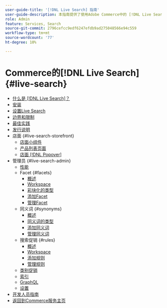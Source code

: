 ```yaml
---
user-guide-title: '[!DNL Live Search] 指南'
user-guide-description: 本指南提供了使用Adobe Commerce中的 [!DNL Live Search] 的详细说明。
role: Admin
feature: Services, Search
source-git-commit: 2796cefcc9edf6247efdb9ad275048566e94c559
workflow-type: tm+mt
source-wordcount: '77'
ht-degree: 10%

---
```


# Commerce的[!DNL Live Search] {#live-search}

- [什么是 [!DNL Live Search]？](overview.md)
- [安装](install.md)
- [设置Live Search](workspace.md)
- [边界和限制](boundaries-limits.md)
- [最佳实践](best-practice.md)
- [发行说明](release-notes.md)
- 店面 {#live-search-storefront}
   - [店面小组件](storefront-widgets.md)
   - [产品列表页面](plp-styling.md)
   - [店面 [!DNL Popover]](storefront-popover.md)
- 管理员 {#live-search-admin}
   - [性能](performance.md)
   - Facet {#facets}
      - [概述](facets.md)
      - [Workspace](faceting-workspace.md)
      - [彩块化的类型](facets-type.md)
      - [添加Facet](facets-add.md)
      - [管理Facet](facets-manage.md)
   - 同义词 {#synonyms}
      - [概述](synonyms.md)
      - [同义词的类型](synonyms-type.md)
      - [添加同义词](synonyms-add.md)
      - [管理同义词](synonyms-manage.md)
   - 搜索促销 {#rules}
      - [概述](rules.md)
      - [Workspace](rules-workspace.md)
      - [添加规则](rules-add.md)
      - [管理规则](rules-manage.md)
   - [类别促销](category-merch.md)
   - [索引](indexing.md)
   - [GraphQL](graphql.md)
   - [设置](settings.md)
- [开发人员指南](https://developer.adobe.com/commerce/services/shared-services/storefront-events/)
- [返回到Commerce服务主页](https://experienceleague.adobe.com/docs/commerce/user-guides/home.html)
